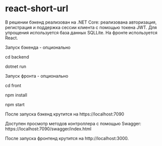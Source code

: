 # react-short-url

В решении бэкенд реализован на .NET Core: реализована авторизация, регистрация и поддержка сессии клиента с помощью токена JWT.
Для упрощения используется база данных SQLLite.
На фронте используется React.

Запуск бэкенда - опционально

cd backend

dotnet run

Запуск фронта - опционально

cd front

npm install

npm start

После запуска бэкенд крутится на  https://localhost:7090

Доступен просмотр методов контроллера с помощью Swagger: https://localhost:7090/swagger/index.html

После запуска фронтенд крутится на  http://localhost:3000.
